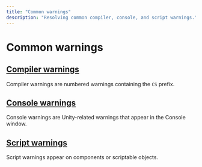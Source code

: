 ```yaml
---
title: "Common warnings"
description: "Resolving common compiler, console, and script warnings."
---
```

# Common warnings
## [Compiler warnings](Common%20Warnings/Compiler%20Warnings.md)
Compiler warnings are numbered warnings containing the `CS` prefix.

## [Console warnings](Common%20Warnings/Console%20Warnings.md)
Console warnings are Unity-related warnings that appear in the Console window.

## [Script warnings](Common%20Warnings/Script%20Warnings.md)
Script warnings appear on components or scriptable objects.

